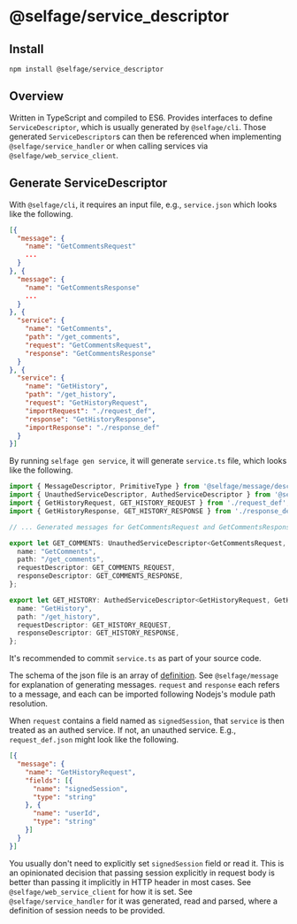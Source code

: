 # @selfage/service_descriptor

## Install

`npm install @selfage/service_descriptor`

## Overview

Written in TypeScript and compiled to ES6. Provides interfaces to define `ServiceDescriptor`, which is usually generated by `@selfage/cli`. Those generated `ServiceDescriptor`s can then be referenced when implementing `@selfage/service_handler` or when calling services via `@selfage/web_service_client`.

## Generate ServiceDescriptor

With `@selfage/cli`, it requires an input file, e.g., `service.json` which looks like the following.

```JSON
[{
  "message": {
    "name": "GetCommentsRequest"
    ...
  }
}, {
  "message": {
    "name": "GetCommentsResponse"
    ...
  }
}, {
  "service": {
    "name": "GetComments",
    "path": "/get_comments",
    "request": "GetCommentsRequest",
    "response": "GetCommentsResponse"
  }
}, {
  "service": {
    "name": "GetHistory",
    "path": "/get_history",
    "request": "GetHistoryRequest",
    "importRequest": "./request_def",
    "response": "GetHistoryResponse",
    "importResponse": "./response_def"
  }
}]
```

By running `selfage gen service`, it will generate `service.ts` file, which looks like the following.

```TypeScript
import { MessageDescriptor, PrimitiveType } from '@selfage/message/descriptor';
import { UnauthedServiceDescriptor, AuthedServiceDescriptor } from '@selfage/service_descriptor';
import { GetHistoryRequest, GET_HISTORY_REQUEST } from './request_def';
import { GetHistoryResponse, GET_HISTORY_RESPONSE } from './response_def';

// ... Generated messages for GetCommentsRequest and GetCommentsResponse.

export let GET_COMMENTS: UnauthedServiceDescriptor<GetCommentsRequest, GetCommentsResponse> = {
  name: "GetComments",
  path: "/get_comments",
  requestDescriptor: GET_COMMENTS_REQUEST,
  responseDescriptor: GET_COMMENTS_RESPONSE,
};

export let GET_HISTORY: AuthedServiceDescriptor<GetHistoryRequest, GetHistoryResponse> = {
  name: "GetHistory",
  path: "/get_history",
  requestDescriptor: GET_HISTORY_REQUEST,
  responseDescriptor: GET_HISTORY_RESPONSE,
};
```

It's recommended to commit `service.ts` as part of your source code.

The schema of the json file is an array of [definition](https://github.com/selfage/cli/blob/f500b78e9f65a44ce422962952afbb49588b6023/generate/definition.ts#L78). See `@selfage/message` for explanation of generating messages. `request` and `response` each refers to a message, and each can be imported following Nodejs's module path resolution.

When `request` contains a field named as `signedSession`, that `service` is then treated as an authed service. If not, an unauthed service. E.g., `request_def.json` might look like the following.

```JSON
[{
  "message": {
    "name": "GetHistoryRequest",
    "fields": [{
      "name": "signedSession",
      "type": "string"
    }, {
      "name": "userId",
      "type": "string"
    }]
  }
}]
```

You usually don't need to explicitly set `signedSession` field or read it. This is an opinionated decision that passing session explicitly in request body is better than passing it implicitly in HTTP header in most cases. See `@selfage/web_service_client` for how it is set. See `@selfage/service_handler` for it was generated, read and parsed, where a definition of session needs to be provided.